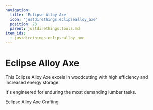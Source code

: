 ```yaml
---
navigation:
  title: 'Eclipse Alloy Axe'
  icon: 'justdirethings:eclipsealloy_axe'
  position: 23
  parent: justdirethings:tools.md
item_ids:
  - justdirethings:eclipsealloy_axe
---
```


# Eclipse Alloy Axe

This Eclipse Alloy Axe excels in woodcutting with high efficiency and increased energy storage.

It's engineered for enduring the most demanding lumber tasks.

Eclipse Alloy Axe Crafting

<Recipe id="justdirethings:eclipsealloy_axe" />
